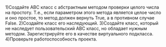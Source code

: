 1)Создайте ABC класс с абстрактным методом проверки целого числа на
простоту. Т.е., если параметром этого метода является целое число и оно
простое, то метод должен вернуть True, а в противном случае False.
2)Создайте класс его наследующий.
3)Создайте класс, который не наследует пользовательский ABC класс, но
обладает нужным методом. Зарегистрируйте его в качестве виртуального
подкласса.
4)Проверьте работоспособность проекта.